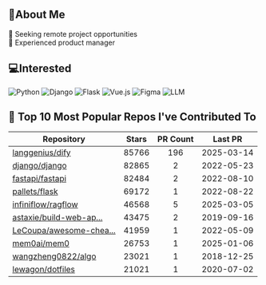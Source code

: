 ## 💫About Me 
👯 Seeking remote project opportunities   
🌱 Experienced product manager

## 💻Interested
![Python](https://img.shields.io/badge/python-3670A0?style=for-the-badge&logo=python&logoColor=ffdd54) ![Django](https://img.shields.io/badge/django-%23092E20.svg?style=for-the-badge&logo=django&logoColor=white) ![Flask](https://img.shields.io/badge/flask-%23000.svg?style=for-the-badge&logo=flask&logoColor=white) ![Vue.js](https://img.shields.io/badge/vuejs-%2335495e.svg?style=for-the-badge&logo=vuedotjs&logoColor=%234FC08D)  ![Figma](https://img.shields.io/badge/figma-%23F24E1E.svg?style=for-the-badge&logo=figma&logoColor=white) ![LLM](https://img.shields.io/badge/LLM-%23412991.svg?style=for-the-badge&logo=openai&logoColor=white)

## 🌟 Top 10 Most Popular Repos I've Contributed To

| Repository | Stars | PR Count | Last PR |
|-----|:---:|:---:|:---:|
| [langgenius/dify](https://github.com/langgenius/dify) | 85766 | 196 | 2025-03-14 |
| [django/django](https://github.com/django/django) | 82865 | 2 | 2022-05-23 |
| [fastapi/fastapi](https://github.com/fastapi/fastapi) | 82484 | 2 | 2022-08-10 |
| [pallets/flask](https://github.com/pallets/flask) | 69172 | 1 | 2022-08-22 |
| [infiniflow/ragflow](https://github.com/infiniflow/ragflow) | 46568 | 5 | 2025-03-05 |
| [astaxie/build-web-ap...](https://github.com/astaxie/build-web-application-with-golang) | 43475 | 2 | 2019-09-16 |
| [LeCoupa/awesome-chea...](https://github.com/LeCoupa/awesome-cheatsheets) | 41959 | 1 | 2022-05-09 |
| [mem0ai/mem0](https://github.com/mem0ai/mem0) | 26753 | 1 | 2025-01-06 |
| [wangzheng0822/algo](https://github.com/wangzheng0822/algo) | 23021 | 1 | 2018-12-25 |
| [lewagon/dotfiles](https://github.com/lewagon/dotfiles) | 21021 | 1 | 2020-07-02 |

